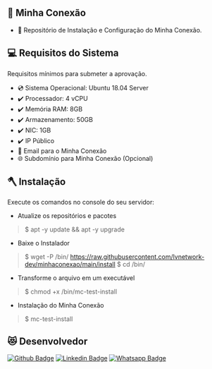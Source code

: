 ## :rocket: Minha Conexão
* :star_struck: Repositório de Instalação e Configuração do Minha Conexão.
 
## :computer: Requisitos do Sistema
Requisitos mínimos para submeter a aprovação.
 
* :cd: Sistema Operacional: Ubuntu 18.04 Server
* :heavy_check_mark: Processador: 4 vCPU
* :heavy_check_mark: Memória RAM: 8GB
* :heavy_check_mark: Armazenamento: 50GB
* :heavy_check_mark: NIC: 1GB
* :heavy_check_mark: IP Público
* :email: Email para o Minha Conexão
* :globe_with_meridians: Subdomínio para Minha Conexão (Opcional)

## :axe: Instalação
Execute os comandos no console do seu servidor:

* Atualize os repositórios e pacotes
>    $ apt -y update && apt -y upgrade

* Baixe o Instalador
>    $ wget -P /bin/ https://raw.githubusercontent.com/lvnetwork-dev/minhaconexao/main/install
>    $ cd /bin/

* Transforme o arquivo em um executável
>    $ chmod +x /bin/mc-test-install

* Instalação do Minha Conexão
>    $ mc-test-install
 
## :heart_eyes_cat: Desenvolvedor
[![Github Badge](https://img.shields.io/badge/-Github-000?style=flat-square&logo=Github&logoColor=white&link=https://github.com/nilsonpessim)](https://github.com/nilsonpessim)
[![Linkedin Badge](https://img.shields.io/badge/-LinkedIn-blue?style=flat-square&logo=Linkedin&logoColor=white&link=https://br.linkedin.com/in/nilsonpessim)](https://br.linkedin.com/in/nilsonpessim)
[![Whatsapp Badge](https://img.shields.io/badge/-Whatsapp-4CA143?style=flat-square&labelColor=4CA143&logo=whatsapp&logoColor=white&link=https://api.whatsapp.com/send?phone=5537999351046)](https://api.whatsapp.com/send?phone=5537999351046)
